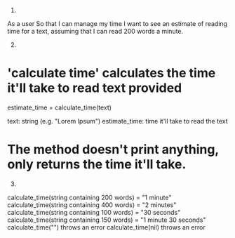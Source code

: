 1. 
As a user
So that I can manage my time
I want to see an estimate of reading time for a text, assuming that I can read 200 words a minute.

2. 
# 'calculate time' calculates the time it'll take to read text provided
estimate_time = calculate_time(text)

text: string (e.g. "Lorem Ipsum")
estimate_time: time it'll take to read the text

# The method doesn't print anything, only returns the time it'll take.

3. 

calculate_time(string containing 200 words) = "1 minute"
calculate_time(string containing 400 words) = "2 minutes"
calculate_time(string containing 100 words) = "30 seconds"
calculate_time(string containing 150 words) = "1 minute 30 seconds"
calculate_time("") throws an error
calculate_time(nil) throws an error